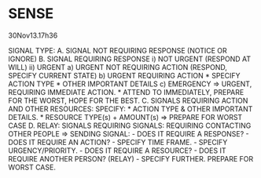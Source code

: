 SENSE
=====

30Nov13.17h36 

SIGNAL TYPE:
A. SIGNAL NOT REQUIRING RESPONSE (NOTICE OR IGNORE)
B. SIGNAL REQUIRING RESPONSE
	i) NOT URGENT (RESPOND AT WILL)
	ii) URGENT
		a) URGENT NOT REQUIRING ACTION (RESPOND, SPECIFY CURRENT STATE)
		b) URGENT REQUIRING ACTION
			* SPECIFY ACTION TYPE * OTHER IMPORTANT DETAILS
		c) EMERGENCY => URGENT, REQUIRING IMMEDIATE ACTION.
		* ATTEND TO IMMEDIATELY, PREPARE FOR THE WORST, HOPE FOR THE BEST.
C. SIGNALS REQUIRING ACTION AND OTHER RESOURCES:
	SPECIFY:
	* ACTION TYPE & OTHER IMPORTANT DETAILS.
	* RESOURCE TYPE(s) + AMOUNT(s) => PREPARE FOR WORST CASE
D. RELAY: SIGNALS REQUIRING SIGNALS:
	REQUIRING CONTACTING OTHER PEOPLE =>
	SENDING SIGNAL:
	- DOES IT REQUIRE A RESPONSE?
	- DOES IT REQUIRE AN ACTION?
	- SPECIFY TIME FRAME.
	- SPECIFY URGENCY/PRIORITY.
	- DOES IT REQUIRE A RESOURCE?
	- DOES IT REQUIRE ANOTHER PERSON? (RELAY)
	- SPECIFY FURTHER. PREPARE FOR WORST CASE.
